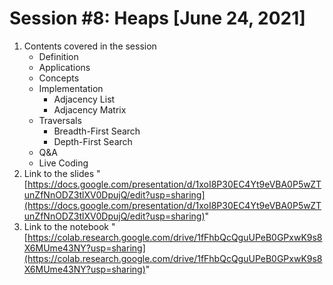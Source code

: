 # Session #8: Heaps [June 24, 2021]

1. Contents covered in the session
   - Definition
   - Applications
   - Concepts
   - Implementation
     - Adjacency List
     - Adjacency Matrix
   - Traversals
     - Breadth-First Search
     - Depth-First Search
   - Q&A
   - Live Coding
2. Link to the slides "[https://docs.google.com/presentation/d/1xoI8P30EC4Yt9eVBA0P5wZTunZfNnODZ3tlXV0DpujQ/edit?usp=sharing](https://docs.google.com/presentation/d/1xoI8P30EC4Yt9eVBA0P5wZTunZfNnODZ3tlXV0DpujQ/edit?usp=sharing)"
3. Link to the notebook "[https://colab.research.google.com/drive/1fFhbQcQguUPeB0GPxwK9s8X6MUme43NY?usp=sharing](https://colab.research.google.com/drive/1fFhbQcQguUPeB0GPxwK9s8X6MUme43NY?usp=sharing)"